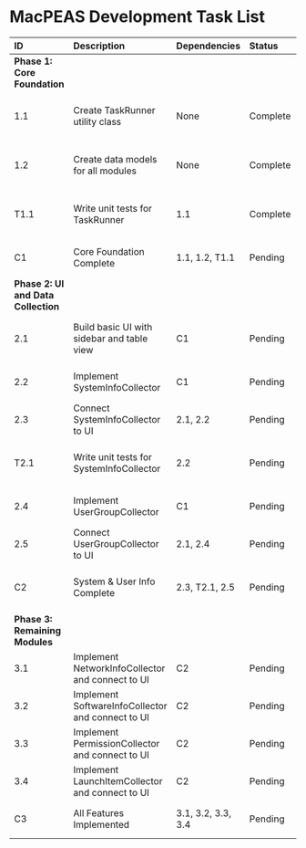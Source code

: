 # **MacPEAS Development Task List**

| ID | Description | Dependencies | Status | Priority | Estimation | Notes |
| :---- | :---- | :---- | :---- | :---- | :---- | :---- |
| **Phase 1: Core Foundation** |  |  |  |  |  |  |
| 1.1 | Create TaskRunner utility class | None | Complete | High | 2h | Central class for running shell commands. |
| 1.2 | Create data models for all modules | None | Complete | High | 3h | SystemInfo, User, Group, NetworkInfo, etc. |
| T1.1 | Write unit tests for TaskRunner | 1.1 | Complete | High | 1h | Test command execution and output parsing. |
| C1 | Core Foundation Complete | 1.1, 1.2, T1.1 | Pending |  |  | Base classes and utilities are ready. |
| **Phase 2: UI and Data Collection** |  |  |  |  |  |  |
| 2.1 | Build basic UI with sidebar and table view | C1 | Pending | High | 4h | Use NSOutlineView and NSTableView. |
| 2.2 | Implement SystemInfoCollector | C1 | Pending | High | 2h | Gather OS, kernel, and security info. |
| 2.3 | Connect SystemInfoCollector to UI | 2.1, 2.2 | Pending | High | 1h | Display system info in the table view. |
| T2.1 | Write unit tests for SystemInfoCollector | 2.2 | Pending | Medium | 1h | Mock TaskRunner to test parsing logic. |
| 2.4 | Implement UserGroupCollector | C1 | Pending | High | 3h | Gather all user and group data. |
| 2.5 | Connect UserGroupCollector to UI | 2.1, 2.4 | Pending | High | 1h | Display users and groups. |
| C2 | System & User Info Complete | 2.3, T2.1, 2.5 | Pending |  |  | First two modules are fully functional. |
| **Phase 3: Remaining Modules** |  |  |  |  |  |  |
| 3.1 | Implement NetworkInfoCollector and connect to UI | C2 | Pending | High | 4h |  |
| 3.2 | Implement SoftwareInfoCollector and connect to UI | C2 | Pending | High | 4h |  |
| 3.3 | Implement PermissionCollector and connect to UI | C2 | Pending | High | 4h | SUID, SGID, writable files. |
| 3.4 | Implement LaunchItemCollector and connect to UI | C2 | Pending | High | 4h | LaunchAgents & Daemons. |
| C3 | All Features Implemented | 3.1, 3.2, 3.3, 3.4 | Pending |  |  | Application is feature-complete. |

